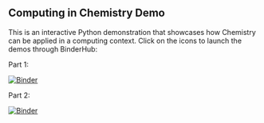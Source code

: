 ## Computing in Chemistry Demo
This is an interactive Python demonstration that showcases how Chemistry can be applied in a computing context.
Click on the icons to launch the demos through BinderHub:

Part 1:

[![Binder](https://mybinder.org/badge_logo.svg)](https://mybinder.org/v2/gh/bri-sc/demo-computing-in-chemistry/HEAD?urlpath=%2Fdoc%2Ftree%2F01_Demo_Computing_in_Chemistry_kinetics.ipynb)

Part 2:

[![Binder](https://mybinder.org/badge_logo.svg)](https://mybinder.org/v2/gh/bri-sc/demo-computing-in-chemistry/HEAD?urlpath=%2Fdoc%2Ftree%2F02_Demo_Computing_in_Chemistry_reaction_screening.ipynb)
